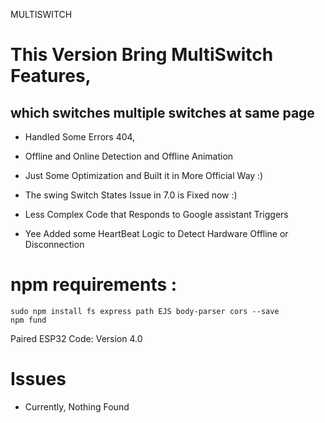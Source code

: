 MULTISWITCH

# This Version Bring MultiSwitch Features,
##  which switches multiple switches at same page

- Handled Some Errors 404,

- Offline and Online Detection and Offline Animation

- Just Some Optimization and Built it in More Official Way :)

- The swing Switch States Issue in 7.0 is Fixed now :)

- Less Complex Code that Responds to Google assistant Triggers

- Yee Added some HeartBeat Logic to Detect Hardware Offline or Disconnection

# npm requirements :
```
sudo npm install fs express path EJS body-parser cors --save
npm fund
```

Paired ESP32 Code: Version 4.0

# Issues
- Currently, Nothing Found